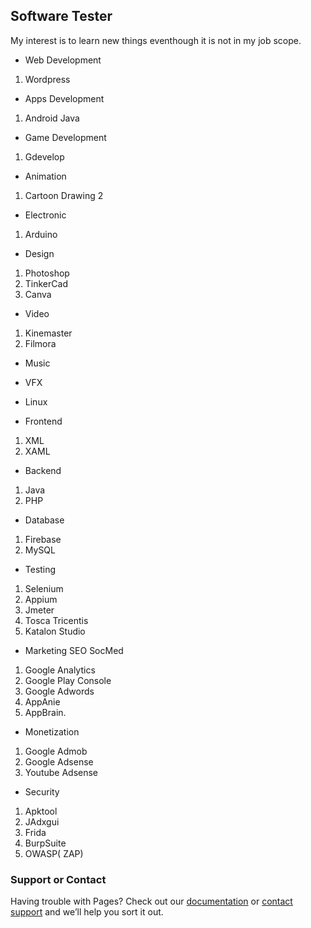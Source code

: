 ## Software Tester 

My interest is to learn new things eventhough it is not in my job scope. 

- Web Development
1. Wordpress

- Apps Development
1. Android Java

- Game Development
1.  Gdevelop

- Animation
1. Cartoon Drawing 2

- Electronic
1. Arduino

- Design
1. Photoshop
2. TinkerCad
3. Canva

- Video
1. Kinemaster
2. Filmora

- Music

- VFX

- Linux

- Frontend 
1. XML
2. XAML

- Backend
1. Java
2. PHP

- Database
1. Firebase
2. MySQL

- Testing
1. Selenium
2. Appium
3. Jmeter
4. Tosca Tricentis
5. Katalon Studio

- Marketing SEO SocMed
1. Google Analytics
2. Google Play Console
3. Google Adwords
4. AppAnie
5. AppBrain.

- Monetization
1. Google Admob
2. Google Adsense
3. Youtube Adsense

- Security
1. Apktool
2. JAdxgui
3. Frida
4. BurpSuite
5. OWASP( ZAP) 

### Support or Contact

Having trouble with Pages? Check out our [documentation](https://help.github.com/categories/github-pages-basics/) or [contact support](https://github.com/contact) and we’ll help you sort it out.
